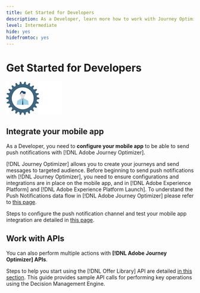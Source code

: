 ```yaml
---
title: Get Started for Developers
description: As a Developer, learn more how to work with Journey Optimizer
level: Intermediate
hide: yes
hidefromtoc: yes
---
```

# Get Started for Developers

![developer](assets/do-not-localize/user-4-S.jpeg) 

## Integrate your mobile app

As a Developer, you need to **configure your mobile app** to be able to send push notifications with [!DNL Adobe Journey Optimizer].

[!DNL Journey Optimizer] allows you to create your journeys and send messages to targeted audience. Before beginning to send push notifications with [!DNL Journey Optimizer], you need to ensure configurations and integrations are in place on the mobile app, and in [!DNL Adobe Experience Platform] and [!DNL Adobe Experience Platform Launch]. To understand the Push Notifications data flow in [!DNL Adobe Journey Optimizer] please refer to [this page](../push-gs.md). 

Steps to configure the push notification channel and test your mobile app integration are detailed in [this page](../push-configuration.md). 

## Work with APIs

You can also perform multiple actions with **[!DNL Adobe Journey Optimizer] APIs**.

Steps to help you start using the [!DNL Offer Library] API are detailed [in this section](../offers/api-reference/getting-started.md). This guide provides sample API calls for performing key operations using the Decision Management Engine.
